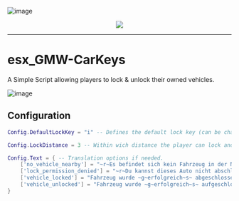 ![image](https://media.discordapp.net/attachments/985134187600297986/1154892454550585374/trusted-banner.png?width=1440&height=465)
<p align="center">
    <a href="https://discord.gg/hmmM89nCdX">
        <img src="https://img.shields.io/discord/1068573047172374634?style=for-the-badge&logo=discord&labelColor=7289da&logoColor=white&color=2c2f33&label=Discord"/>
    </a>
</p>

---

# esx_GMW-CarKeys

A Simple Script allowing players to lock & unlock their owned vehicles.

![image](https://media.discordapp.net/attachments/981948831367299133/1133027606099394590/basic-carkey.png?width=1246&height=701)

## Configuration

```lua
Config.DefaultLockKey = "i" -- Defines the default lock key (can be changed by the players themselves in the FiveM keybindings settings).

Config.LockDistance = 3 -- Within wich distance the player can lock and unlock cars.

Config.Text = { -- Translation options if needed.
    ['no_vehicle_nearby'] = "~r~Es befindet sich kein Fahrzeug in der Nähe!",
    ['lock_permission_denied'] = "~r~Du kannst dieses Auto nicht abschließen!",
    ['vehicle_locked'] = "Fahrzeug wurde ~g~erfolgreich~s~ abgeschlossen!",
    ['vehicle_unlocked'] = "Fahrzeug wurde ~g~erfolgreich~s~ aufgeschlossen!"
} 
```
